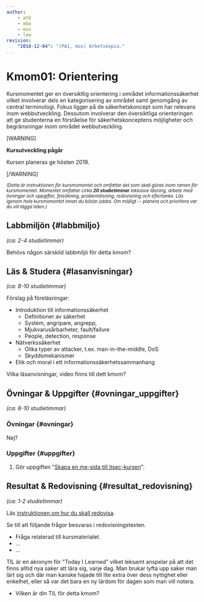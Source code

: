 ```yaml
---
author:
    - atb
    - mbo
    - mos
    - lew
revision:
    "2018-12-04": "(PA1, mos) Arbetskopia."
...
```

Kmom01: Orientering
==================================

Kursmomentet ger en översiktlig orientering i området informationssäkerhet vilket involverar dels en kategorisering av området samt genomgång av central terminologi. Fokus ligger på de säkerhetskoncept som har relevans inom webbutveckling. Dessutom involverar den översiktliga orienteringen att ge studenterna en förståelse för säkerhetskonceptens möjligheter och begränsningar inom området webbutveckling.

[WARNING]

**Kursutveckling pågår**

Kursen planeras ge hösten 2019.

[/WARNING]



<!--more-->

<small><i>(Detta är instruktionen för kursmomentet och omfattar det som skall göras inom ramen för kursmomentet. Momentet omfattar cirka **20 studietimmar** inklusive läsning, arbete med övningar och uppgifter, felsökning, problemlösning, redovisning och eftertanke. Läs igenom hela kursmomentet innan du börjar jobba. Om möjligt -- planera och prioritera var du vill lägga tiden.)</i></small>



Labbmiljön  {#labbmiljo}
---------------------------------

*(ca: 2-4 studietimmar)*

Behövs någon särskild labbmiljö för detta kmom?



Läs &amp; Studera  {#lasanvisningar}
---------------------------------

*(ca: 8-10 studietimmar)*


Förslag på föreläsningar:

* Introduktion till informationssäkerhet
    * Definitioner av säkerhet
    * System, angripare, angrepp, 
    * Mjukvarusårbarheter, fault/failure
    * People, detection, response
* Nätverkssäkerhet
    * Olika typer av attacker, t.ex. man-in-the-middle, DoS
    * Skyddsmekanismer
* Etik och moral i ett informationssäkerhetssammanhang

Vilka läsanvisningar, video finns till dett kmom?



Övningar & Uppgifter  {#ovningar_uppgifter}
-------------------------------------------

*(ca: 8-10 studietimmar)*



### Övningar {#ovningar}

Nej?



### Uppgifter {#uppgifter}

1. Gör uppgiften "[Skapa en me-sida till itsec-kursen](uppgift/skapa-en-me-sida-till-itsec-kursen)".

<!--

Nej?

Vad sägs om en me-sida som innehåller en hel del säkerhetshål/felaktigheter som behöver lagas?

Vill vi ha en me-sida och redovisningstexter och rapporter?

-->

Resultat & Redovisning  {#resultat_redovisning}
-----------------------------------------------

*(ca: 1-2 studietimmar)*

Läs [instruktionen om hur du skall redovisa](./../redovisa).

Se till att följande frågor besvaras i redovisningstexten.

* Fråga relaterad till kursmaterialet.
* ...
* ...

TIL är en akronym för "Today I Learned" vilket leksamt anspelar på att det finns alltid nya saker att lära sig, varje dag. Man brukar lyfta upp saker man lärt sig och där man kanske hajade till lite extra över dess nyttighet eller enkelhet, eller så var det bara en ny lärdom för dagen som man vill notera.

* Vilken är din TIL för detta kmom?
